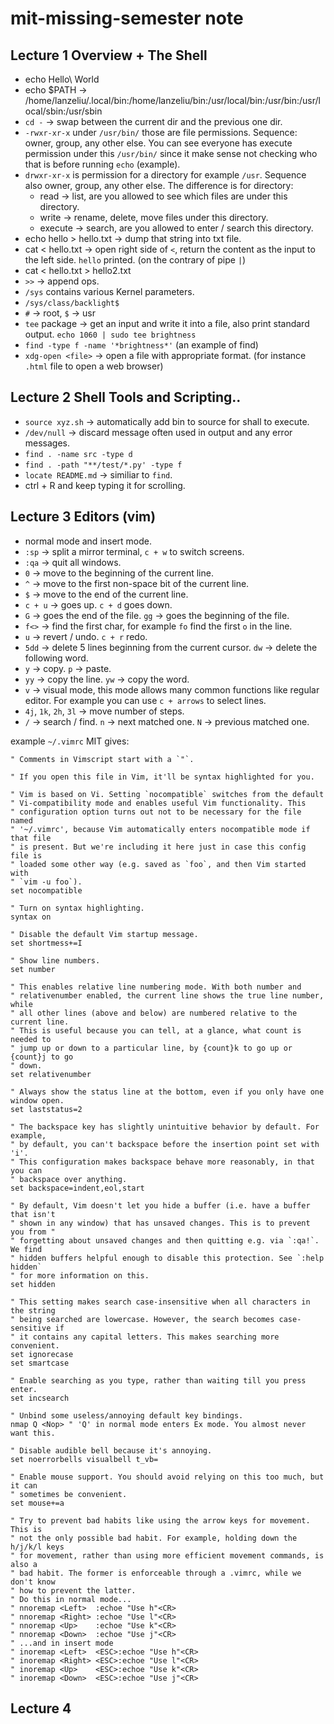 # mit-missing-semester note

## Lecture 1 Overview + The Shell

- echo Hello\ World
- echo $PATH ->
  /home/lanzeliu/.local/bin:/home/lanzeliu/bin:/usr/local/bin:/usr/bin:/usr/local/sbin:/usr/sbin
- `cd -` -> swap between the current dir and the previous one dir.
- `-rwxr-xr-x` under `/usr/bin/` those are file permissions. Sequence: owner,
  group, any other else. You can see everyone has execute permission under this
  `/usr/bin/` since it make sense not checking who that is before running `echo`
  (example).
- `drwxr-xr-x` is permission for a directory for example `/usr`. Sequence also
  owner, group, any other else. The difference is for directory: 
    - read -> list, are you allowed to see which files are under this directory.
    - write -> rename, delete, move files under this directory.
    - execute -> search, are you allowed to enter / search this directory.
- echo hello > hello.txt -> dump that string into txt file.
- cat < hello.txt -> open right side of `<`, return the content as the input to
  the left side. `hello` printed. (on the contrary of pipe `|`)
- cat < hello.txt > hello2.txt
- `>>` -> append ops.
- `/sys` contains various Kernel parameters.
- `/sys/class/backlight$`
- `#` -> root, `$` -> usr
- `tee` package -> get an input and write it into a file, also print standard
  output. `echo 1060 | sudo tee brightness`
- `find -type f -name '*brightness*'` (an example of find)
- `xdg-open <file>` -> open a file with appropriate format. (for instance
  `.html` file to open a web browser)

## Lecture 2 Shell Tools and Scripting..

- `source xyz.sh` -> automatically add bin to source for shall to execute.
- `/dev/null` -> discard message often used in output and any error messages.
- `find . -name src -type d`
- `find . -path "**/test/*.py' -type f`
- `locate README.md` -> similiar to `find`.
- ctrl + R and keep typing it for scrolling.

## Lecture 3 Editors (vim)

- normal mode and insert mode.
- `:sp` -> split a mirror terminal, `c + w` to switch screens.
- `:qa` -> quit all windows.
- `0` -> move to the beginning of the current line.
- `^` -> move to the first non-space bit of the current line.
- `$` -> move to the end of the current line.
- `c + u` -> goes up. `c + d` goes down.
- `G` -> goes the end of the file. `gg` -> goes the beginning of the file.
- `f<>` -> find the first char, for example `fo` find the first `o` in the line.
- `u` -> revert / undo. `c + r` redo.
- `5dd` -> delete 5 lines beginning from the current cursor. `dw` -> delete the
  following word.
- `y` -> copy. `p` -> paste.
- `yy` -> copy the line. `yw` -> copy the word.
- `v` -> visual mode, this mode allows many common functions like regular
  editor. For example you can use `c + arrows` to select lines.
- `4j`, `1k`, `2h`, `3l` -> move number of steps.
- `/` -> search / find. `n` -> next matched one. `N` -> previous matched one.

example `~/.vimrc` MIT gives:
```
" Comments in Vimscript start with a `"`.

" If you open this file in Vim, it'll be syntax highlighted for you.

" Vim is based on Vi. Setting `nocompatible` switches from the default
" Vi-compatibility mode and enables useful Vim functionality. This
" configuration option turns out not to be necessary for the file named
" '~/.vimrc', because Vim automatically enters nocompatible mode if that file
" is present. But we're including it here just in case this config file is
" loaded some other way (e.g. saved as `foo`, and then Vim started with
" `vim -u foo`).
set nocompatible

" Turn on syntax highlighting.
syntax on

" Disable the default Vim startup message.
set shortmess+=I

" Show line numbers.
set number

" This enables relative line numbering mode. With both number and
" relativenumber enabled, the current line shows the true line number, while
" all other lines (above and below) are numbered relative to the current line.
" This is useful because you can tell, at a glance, what count is needed to
" jump up or down to a particular line, by {count}k to go up or {count}j to go
" down.
set relativenumber

" Always show the status line at the bottom, even if you only have one window open.
set laststatus=2

" The backspace key has slightly unintuitive behavior by default. For example,
" by default, you can't backspace before the insertion point set with 'i'.
" This configuration makes backspace behave more reasonably, in that you can
" backspace over anything.
set backspace=indent,eol,start

" By default, Vim doesn't let you hide a buffer (i.e. have a buffer that isn't
" shown in any window) that has unsaved changes. This is to prevent you from "
" forgetting about unsaved changes and then quitting e.g. via `:qa!`. We find
" hidden buffers helpful enough to disable this protection. See `:help hidden`
" for more information on this.
set hidden

" This setting makes search case-insensitive when all characters in the string
" being searched are lowercase. However, the search becomes case-sensitive if
" it contains any capital letters. This makes searching more convenient.
set ignorecase
set smartcase

" Enable searching as you type, rather than waiting till you press enter.
set incsearch

" Unbind some useless/annoying default key bindings.
nmap Q <Nop> " 'Q' in normal mode enters Ex mode. You almost never want this.

" Disable audible bell because it's annoying.
set noerrorbells visualbell t_vb=

" Enable mouse support. You should avoid relying on this too much, but it can
" sometimes be convenient.
set mouse+=a

" Try to prevent bad habits like using the arrow keys for movement. This is
" not the only possible bad habit. For example, holding down the h/j/k/l keys
" for movement, rather than using more efficient movement commands, is also a
" bad habit. The former is enforceable through a .vimrc, while we don't know
" how to prevent the latter.
" Do this in normal mode...
" nnoremap <Left>  :echoe "Use h"<CR>
" nnoremap <Right> :echoe "Use l"<CR>
" nnoremap <Up>    :echoe "Use k"<CR>
" nnoremap <Down>  :echoe "Use j"<CR>
" ...and in insert mode
" inoremap <Left>  <ESC>:echoe "Use h"<CR>
" inoremap <Right> <ESC>:echoe "Use l"<CR>
" inoremap <Up>    <ESC>:echoe "Use k"<CR>
" inoremap <Down>  <ESC>:echoe "Use j"<CR>
```

## Lecture 4

